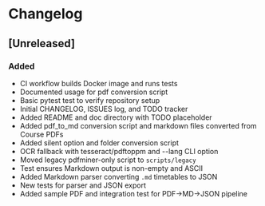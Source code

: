 # Changelog

## [Unreleased]
### Added
- CI workflow builds Docker image and runs tests
- Documented usage for pdf conversion script
- Basic pytest test to verify repository setup
- Initial CHANGELOG, ISSUES log, and TODO tracker
- Added README and doc directory with TODO placeholder
- Added pdf_to_md conversion script and markdown files converted from Course PDFs
- Added silent option and folder conversion script
- OCR fallback with tesseract/pdftoppm and --lang CLI option
- Moved legacy pdfminer-only script to `scripts/legacy`
- Test ensures Markdown output is non-empty and ASCII
- Added Markdown parser converting `.md` timetables to JSON
- New tests for parser and JSON export
- Added sample PDF and integration test for PDF→MD→JSON pipeline

